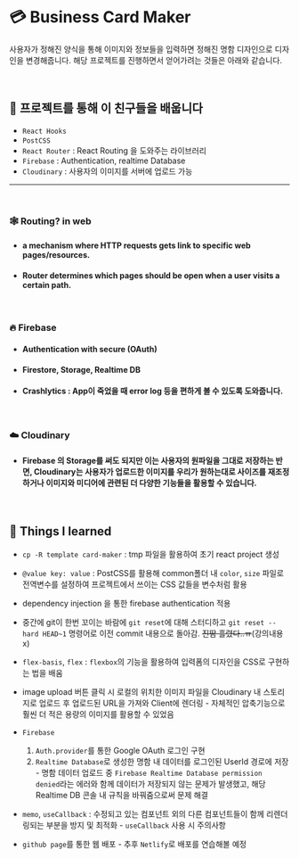 # 💳 Business Card Maker

사용자가 정해진 양식을 통해 이미지와 정보들을 입력하면 정해진 명함 디자인으로 디자인을 변경해줍니다.
해당 프로젝트를 진행하면서 얻어가려는 것들은 아래와 같습니다.

<br />

## 📝 프로젝트를 통해 이 친구들을 배웁니다

- `React Hooks`
- `PostCSS`
- `React Router` : React Routing 을 도와주는 라이브러리
- `Firebase` : Authentication, realtime Database
- `Cloudinary` : 사용자의 이미지를 서버에 업로드 가능

---

<br />

### 🕸 **Routing?** in web

- #### a mechanism where HTTP requests gets link to specific web pages/resources.
- #### Router determines which pages should be open when a user visits a certain path.

<br />

### 🔥 **Firebase**

- #### Authentication with secure (OAuth)
- #### Firestore, Storage, Realtime DB
- #### Crashlytics : App이 죽었을 때 error log 등을 편하게 볼 수 있도록 도와줍니다.

<br />

### ☁️ **Cloudinary**

- #### Firebase 의 Storage를 써도 되지만 이는 사용자의 원파일을 그대로 저장하는 반면, Cloudinary는 사용자가 업로드한 이미지를 우리가 원하는대로 사이즈를 재조정하거나 이미지와 미디어에 관련된 더 다양한 기능들을 활용할 수 있습니다.

<br />

## 🍎 Things I learned

- `cp -R template card-maker` : tmp 파일을 활용하여 초기 react project 생성
- `@value key: value` : PostCSS를 활용해 common폴더 내 `color`, `size` 파일로 전역변수를 설정하여 프로젝트에서 쓰이는 CSS 값들을 변수처럼 활용
- dependency injection 을 통한 firebase authentication 적용
- 중간에 git이 한번 꼬이는 바람에 `git reset`에 대해 스터디하고 `git reset --hard HEAD~1` 명령어로 이전 commit 내용으로 돌아감. ~~진땀 흘렸다..ㅠ~~(강의내용 x)
- `flex-basis`, `flex` : `flexbox`의 기능을 활용하여 입력폼의 디자인을 CSS로 구현하는 법을 배움
- image upload 버튼 클릭 시 로컬의 위치한 이미지 파일을 Cloudinary 내 스토리지로 업로드 후 업로드된 URL을 가져와 Client에 렌더링 - 자체적인 압축기능으로 훨씬 더 적은 용량의 이미지를 활용할 수 있었음
- `Firebase`

  1. `Auth.provider`를 통한 Google OAuth 로그인 구현
  2. `Realtime Database`로 생성한 명함 내 데이터를 로그인된 UserId 경로에 저장 - 명함 데이터 업로드 중 `Firebase Realtime Database permission denied`라는 에러와 함께 데이터가 저장되지 않는 문제가 발생했고, 해당 Realtime DB 콘솔 내 규칙을 바꿔줌으로써 문제 해결

- `memo`, `useCallback` : 수정되고 있는 컴포넌트 외의 다른 컴포넌트들이 함께 리렌더링되는 부분을 방지 및 최적화 - `useCallback` 사용 시 주의사항
- `github page`를 통한 웹 배포 - 추후 `Netlify`로 배포를 연습해볼 예정
